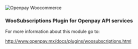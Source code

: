 ![Openpay Woocommerce](http://www.openpay.mx/img/github/woo-commerce.jpg)

### WooSubscriptions Plugin for Openpay API services

For more information about this module go to: 

http://www.openpay.mx/docs/plugins/woosubscriptions.html
